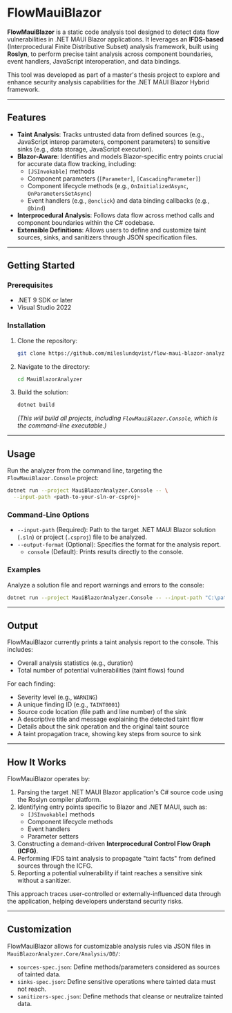# FlowMauiBlazor

**FlowMauiBlazor** is a static code analysis tool designed to detect data flow vulnerabilities in .NET MAUI Blazor applications. It leverages an **IFDS-based** (Interprocedural Finite Distributive Subset) analysis framework, built using **Roslyn**, to perform precise taint analysis across component boundaries, event handlers, JavaScript interoperation, and data bindings.

This tool was developed as part of a master's thesis project to explore and enhance security analysis capabilities for the .NET MAUI Blazor Hybrid framework.

---

## Features

- **Taint Analysis**: Tracks untrusted data from defined sources (e.g., JavaScript interop parameters, component parameters) to sensitive sinks (e.g., data storage, JavaScript execution).
- **Blazor-Aware**: Identifies and models Blazor-specific entry points crucial for accurate data flow tracking, including:
  - `[JSInvokable]` methods  
  - Component parameters (`[Parameter]`, `[CascadingParameter]`)  
  - Component lifecycle methods (e.g., `OnInitializedAsync`, `OnParametersSetAsync`)  
  - Event handlers (e.g., `@onclick`) and data binding callbacks (e.g., `@bind`)
- **Interprocedural Analysis**: Follows data flow across method calls and component boundaries within the C# codebase.
- **Extensible Definitions**: Allows users to define and customize taint sources, sinks, and sanitizers through JSON specification files.

---

## Getting Started

### Prerequisites

- .NET 9 SDK or later  
- Visual Studio 2022  

### Installation

1. Clone the repository:
   ```bash
   git clone https://github.com/mileslundqvist/flow-maui-blazor-analyzer.git
   ```

2. Navigate to the directory:
   ```bash
   cd MauiBlazorAnalyzer
   ```

3. Build the solution:
   ```bash
   dotnet build
   ```
   *(This will build all projects, including `FlowMauiBlazor.Console`, which is the command-line executable.)*

---

## Usage

Run the analyzer from the command line, targeting the `FlowMauiBlazor.Console` project:

```bash
dotnet run --project MauiBlazorAnalyzer.Console -- \
  --input-path <path-to-your-sln-or-csproj>
```

### Command-Line Options

- `--input-path` (Required): Path to the target .NET MAUI Blazor solution (`.sln`) or project (`.csproj`) file to be analyzed.
- `--output-format` (Optional): Specifies the format for the analysis report.
  - `console` (Default): Prints results directly to the console.

### Examples

Analyze a solution file and report warnings and errors to the console:

```bash
dotnet run --project MauiBlazorAnalyzer.Console -- --input-path "C:\path\to\your\MyApp.sln"
```

---

## Output

FlowMauiBlazor currently prints a taint analysis report to the console. This includes:

- Overall analysis statistics (e.g., duration)
- Total number of potential vulnerabilities (taint flows) found

For each finding:

- Severity level (e.g., `WARNING`)
- A unique finding ID (e.g., `TAINT0001`)
- Source code location (file path and line number) of the sink
- A descriptive title and message explaining the detected taint flow
- Details about the sink operation and the original taint source
- A taint propagation trace, showing key steps from source to sink

---

## How It Works

FlowMauiBlazor operates by:

1. Parsing the target .NET MAUI Blazor application's C# source code using the Roslyn compiler platform.
2. Identifying entry points specific to Blazor and .NET MAUI, such as:
   - `[JSInvokable]` methods
   - Component lifecycle methods
   - Event handlers
   - Parameter setters
3. Constructing a demand-driven **Interprocedural Control Flow Graph (ICFG)**.
4. Performing IFDS taint analysis to propagate "taint facts" from defined sources through the ICFG.
5. Reporting a potential vulnerability if taint reaches a sensitive sink without a sanitizer.

This approach traces user-controlled or externally-influenced data through the application, helping developers understand security risks.

---

## Customization

FlowMauiBlazor allows for customizable analysis rules via JSON files in `MauiBlazorAnalyzer.Core/Analysis/DB/`:

- `sources-spec.json`: Define methods/parameters considered as sources of tainted data.
- `sinks-spec.json`: Define sensitive operations where tainted data must not reach.
- `sanitizers-spec.json`: Define methods that cleanse or neutralize tainted data.
